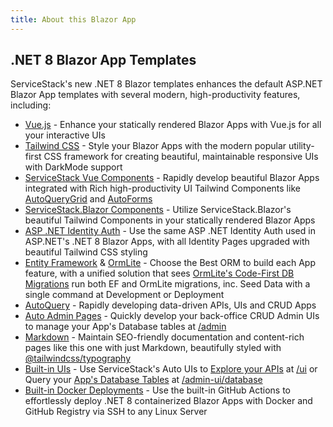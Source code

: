 ```yaml
---
title: About this Blazor App
---
```


## .NET 8 Blazor App Templates

ServiceStack's new .NET 8 Blazor templates enhances the default ASP.NET Blazor App templates with several modern, high-productivity features, including:

 - [Vue.js](https://vuejs.org) - Enhance your statically rendered Blazor Apps with Vue.js for all your interactive UIs
 - [Tailwind CSS](https://tailwindcss.com) - Style your Blazor Apps with the modern popular utility-first CSS framework for creating beautiful, maintainable responsive UIs with DarkMode support
 - [ServiceStack Vue Components](https://blazor-gallery.jamstacks.net) - Rapidly develop beautiful Blazor Apps integrated with Rich high-productivity UI Tailwind Components like [AutoQueryGrid](https://docs.servicestack.net/vue/autoquerygrid) and [AutoForms](https://docs.servicestack.net/vue/autoform)
 - [ServiceStack.Blazor Components](https://blazor-gallery.jamstacks.net) - Utilize ServiceStack.Blazor's beautiful Tailwind Components in your statically rendered Blazor Apps
 - [ASP .NET Identity Auth](https://learn.microsoft.com/en-us/aspnet/core/blazor/security/) - Use the same ASP .NET Identity Auth used in ASP.NET's .NET 8 Blazor Apps, with all Identity Pages upgraded with beautiful Tailwind CSS styling
 - [Entity Framework](https://learn.microsoft.com/ef/) & [OrmLite](https://docs.servicestack.net/ormlite/) - Choose the Best ORM to build each App feature, with a unified solution that sees [OrmLite's Code-First DB Migrations](https://docs.servicestack.net/ormlite/db-migrations) run both EF and OrmLite migrations, inc. Seed Data with a single command at Development or Deployment
 - [AutoQuery](https://docs.servicestack.net/autoquery/) - Rapidly developing data-driven APIs, UIs and CRUD Apps
 - [Auto Admin Pages](https://youtu.be/wlRA4_owEsc) - Quickly develop your back-office CRUD Admin UIs to manage your App's Database tables at [/admin](/admin)
 - [Markdown](https://docs.servicestack.net/razor-press/syntax) - Maintain SEO-friendly documentation and content-rich pages like this one with just Markdown, beautifully styled with [@tailwindcss/typography](https://tailwindcss.com/docs/typography-plugin)
 - [Built-in UIs](https://servicestack.net/auto-ui) - Use ServiceStack's Auto UIs to [Explore your APIs](https://docs.servicestack.net/api-explorer) at [/ui](/ui/) 
   or Query your [App's Database Tables](https://docs.servicestack.net/admin-ui-database) at [/admin-ui/database](/admin-ui/database) 
 - [Built-in Docker Deployments](/deploy) - Use the built-in GitHub Actions to effortlessly deploy .NET 8 containerized Blazor Apps with Docker and GitHub Registry via SSH to any Linux Server